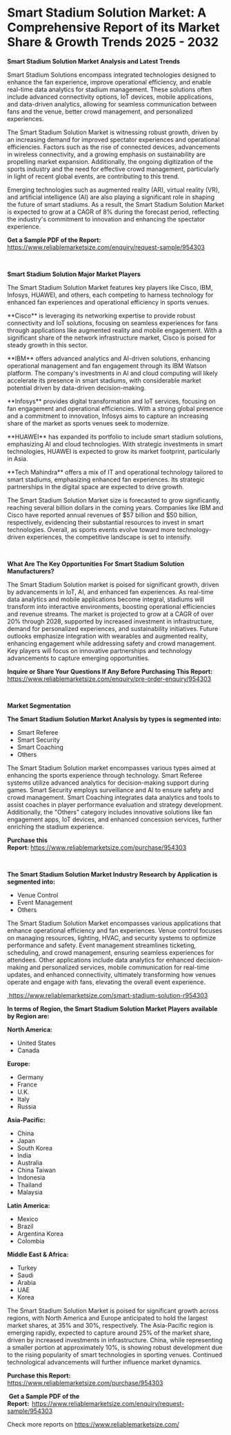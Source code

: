 <p><h1>Smart Stadium Solution Market: A Comprehensive Report of its Market Share & Growth Trends 2025 - 2032</h1></p><p><strong>Smart Stadium Solution Market Analysis and Latest Trends</strong></p>
<p><p>Smart Stadium Solutions encompass integrated technologies designed to enhance the fan experience, improve operational efficiency, and enable real-time data analytics for stadium management. These solutions often include advanced connectivity options, IoT devices, mobile applications, and data-driven analytics, allowing for seamless communication between fans and the venue, better crowd management, and personalized experiences.</p><p>The Smart Stadium Solution Market is witnessing robust growth, driven by an increasing demand for improved spectator experiences and operational efficiencies. Factors such as the rise of connected devices, advancements in wireless connectivity, and a growing emphasis on sustainability are propelling market expansion. Additionally, the ongoing digitization of the sports industry and the need for effective crowd management, particularly in light of recent global events, are contributing to this trend.</p><p>Emerging technologies such as augmented reality (AR), virtual reality (VR), and artificial intelligence (AI) are also playing a significant role in shaping the future of smart stadiums. As a result, the Smart Stadium Solution Market is expected to grow at a CAGR of 8% during the forecast period, reflecting the industry's commitment to innovation and enhancing the spectator experience.</p></p>
<p><strong>Get a Sample PDF of the Report:&nbsp;</strong> <a href="https://www.reliablemarketsize.com/enquiry/request-sample/954303?utm_campaign=2113&utm_medium=2&utm_source=Github&utm_content=ia&utm_term=07032025&utm_id=smart-stadium-solution">https://www.reliablemarketsize.com/enquiry/request-sample/954303</a></p>
<p>&nbsp;</p>
<p><strong>Smart Stadium Solution Major Market Players</strong></p>
<p><p>The Smart Stadium Solution Market features key players like Cisco, IBM, Infosys, HUAWEI, and others, each competing to harness technology for enhanced fan experiences and operational efficiency in sports venues. </p><p>**Cisco** is leveraging its networking expertise to provide robust connectivity and IoT solutions, focusing on seamless experiences for fans through applications like augmented reality and mobile engagement. With a significant share of the network infrastructure market, Cisco is poised for steady growth in this sector.</p><p>**IBM** offers advanced analytics and AI-driven solutions, enhancing operational management and fan engagement through its IBM Watson platform. The company's investments in AI and cloud computing will likely accelerate its presence in smart stadiums, with considerable market potential driven by data-driven decision-making.</p><p>**Infosys** provides digital transformation and IoT services, focusing on fan engagement and operational efficiencies. With a strong global presence and a commitment to innovation, Infosys aims to capture an increasing share of the market as sports venues seek to modernize.</p><p>**HUAWEI** has expanded its portfolio to include smart stadium solutions, emphasizing AI and cloud technologies. With strategic investments in smart technologies, HUAWEI is expected to grow its market footprint, particularly in Asia.</p><p>**Tech Mahindra** offers a mix of IT and operational technology tailored to smart stadiums, emphasizing enhanced fan experiences. Its strategic partnerships in the digital space are expected to drive growth.</p><p>The Smart Stadium Solution Market size is forecasted to grow significantly, reaching several billion dollars in the coming years. Companies like IBM and Cisco have reported annual revenues of $57 billion and $50 billion, respectively, evidencing their substantial resources to invest in smart technologies. Overall, as sports events evolve toward more technology-driven experiences, the competitive landscape is set to intensify.</p></p>
<p>&nbsp;</p>
<p><strong>What Are The Key Opportunities For Smart Stadium Solution Manufacturers?</strong></p>
<p><p>The Smart Stadium Solution market is poised for significant growth, driven by advancements in IoT, AI, and enhanced fan experiences. As real-time data analytics and mobile applications become integral, stadiums will transform into interactive environments, boosting operational efficiencies and revenue streams. The market is projected to grow at a CAGR of over 20% through 2028, supported by increased investment in infrastructure, demand for personalized experiences, and sustainability initiatives. Future outlooks emphasize integration with wearables and augmented reality, enhancing engagement while addressing safety and crowd management. Key players will focus on innovative partnerships and technology advancements to capture emerging opportunities.</p></p>
<p><strong>Inquire or Share Your Questions If Any Before Purchasing This Report:</strong> <a href="https://www.reliablemarketsize.com/enquiry/pre-order-enquiry/954303?utm_campaign=2113&utm_medium=2&utm_source=Github&utm_content=ia&utm_term=07032025&utm_id=smart-stadium-solution">https://www.reliablemarketsize.com/enquiry/pre-order-enquiry/954303</a></p>
<p>&nbsp;</p>
<p><strong>Market Segmentation</strong></p>
<p><strong>The Smart Stadium Solution Market Analysis by types is segmented into:</strong></p>
<p><ul><li>Smart Referee</li><li>Smart Security</li><li>Smart Coaching</li><li>Others</li></ul></p>
<p><p>The Smart Stadium Solution market encompasses various types aimed at enhancing the sports experience through technology. Smart Referee systems utilize advanced analytics for decision-making support during games. Smart Security employs surveillance and AI to ensure safety and crowd management. Smart Coaching integrates data analytics and tools to assist coaches in player performance evaluation and strategy development. Additionally, the "Others" category includes innovative solutions like fan engagement apps, IoT devices, and enhanced concession services, further enriching the stadium experience.</p></p>
<p><strong>Purchase this Report:&nbsp;</strong><a href="https://www.reliablemarketsize.com/purchase/954303?utm_campaign=2113&utm_medium=2&utm_source=Github&utm_content=ia&utm_term=07032025&utm_id=smart-stadium-solution">https://www.reliablemarketsize.com/purchase/954303</a></p>
<p>&nbsp;</p>
<p><strong>The Smart Stadium Solution Market Industry Research by Application is segmented into:</strong></p>
<p><ul><li>Venue Control</li><li>Event Management</li><li>Others</li></ul></p>
<p><p>The Smart Stadium Solution Market encompasses various applications that enhance operational efficiency and fan experiences. Venue control focuses on managing resources, lighting, HVAC, and security systems to optimize performance and safety. Event management streamlines ticketing, scheduling, and crowd management, ensuring seamless experiences for attendees. Other applications include data analytics for enhanced decision-making and personalized services, mobile communication for real-time updates, and enhanced connectivity, ultimately transforming how venues operate and engage with fans, elevating the overall event experience.</p></p>
<p><a href="https://www.reliablemarketsize.com/smart-stadium-solution-r954303?utm_campaign=2113&utm_medium=2&utm_source=Github&utm_content=ia&utm_term=07032025&utm_id=smart-stadium-solution">&nbsp;https://www.reliablemarketsize.com/smart-stadium-solution-r954303</a></p>
<p><strong>In terms of Region, the Smart Stadium Solution Market Players available by Region are:</strong></p>
<p>
    <p> <strong> North America: </strong>
        <ul>
            <li>United States</li>
            <li>Canada</li>
        </ul>
        </p> 
    <p> <strong> Europe: </strong>
        <ul>
            <li>Germany</li>
            <li>France</li>
            <li>U.K.</li>
            <li>Italy</li>
            <li>Russia</li>
        </ul>
        </p> 
    <p> <strong> Asia-Pacific: </strong>
        <ul>
            <li>China</li>
            <li>Japan</li>
            <li>South Korea</li>
            <li>India</li>
            <li>Australia</li>
            <li>China Taiwan</li>
            <li>Indonesia</li>
            <li>Thailand</li>
            <li>Malaysia</li>
        </ul>
        </p> 
    <p> <strong> Latin America: </strong>
        <ul>
            <li>Mexico</li>
            <li>Brazil</li>
            <li>Argentina Korea</li>
            <li>Colombia</li>
        </ul>
        </p> 
    <p> <strong> Middle East & Africa: </strong>
        <ul>
            <li>Turkey</li>
            <li>Saudi</li>
            <li>Arabia</li>
            <li>UAE</li>
            <li>Korea</li>
        </ul>
    </p>
    </p>
<p><p>The Smart Stadium Solution Market is poised for significant growth across regions, with North America and Europe anticipated to hold the largest market shares, at 35% and 30%, respectively. The Asia-Pacific region is emerging rapidly, expected to capture around 25% of the market share, driven by increased investments in infrastructure. China, while representing a smaller portion at approximately 10%, is showing robust development due to the rising popularity of smart technologies in sporting venues. Continued technological advancements will further influence market dynamics.</p></p>
<p><strong>Purchase this Report: </strong><a href="https://www.reliablemarketsize.com/purchase/954303?utm_campaign=2113&utm_medium=2&utm_source=Github&utm_content=ia&utm_term=07032025&utm_id=smart-stadium-solution">https://www.reliablemarketsize.com/purchase/954303</a></p>
<p>&nbsp;<strong>Get a Sample PDF of the Report:&nbsp;&nbsp;</strong><a href="https://www.reliablemarketsize.com/enquiry/request-sample/954303?utm_campaign=2113&utm_medium=2&utm_source=Github&utm_content=ia&utm_term=07032025&utm_id=smart-stadium-solution">https://www.reliablemarketsize.com/enquiry/request-sample/954303</a></p>
<p><strong></strong></p>
<p>Check more reports on <a href="https://www.reliablemarketsize.com/?utm_campaign=2113&utm_medium=2&utm_source=Github&utm_content=ia&utm_term=07032025&utm_id=smart-stadium-solution">https://www.reliablemarketsize.com/</a></p>